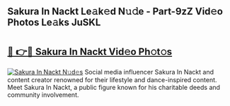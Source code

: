 ## Sakura In Nackt Le𝚊k𝚎d N𝚞𝚍e - Part-9zZ Vid𝚎o Photos Le𝚊ks JuSKL

# <h2><a href="http://fb3lqp6.evod.top/?m=Sakura+In+Nackt">🔗 👉🔴 Sakura In Nackt Vid𝚎o Ph𝚘t𝚘s</a></h2>

[![Sakura In Nackt N𝚞d𝚎s](https://i.imgur.com/8V9OHl7.gif)](http://fb3lqp6.evod.top/?m=Sakura+In+Nackt)
Social media influencer Sakura In Nackt and content creator renowned for their lifestyle and dance-inspired content. Meet Sakura In Nackt, a public figure known for his charitable deeds and community involvement. 

